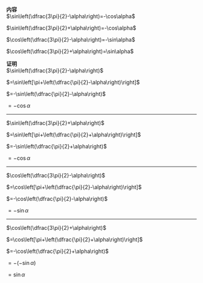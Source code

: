 **内容**  
$\sin\left(\dfrac{3\pi}{2}-\alpha\right)=-\cos\alpha$  
  
$\sin\left(\dfrac{3\pi}{2}+\alpha\right)=-\cos\alpha$  
  
$\cos\left(\dfrac{3\pi}{2}-\alpha\right)=-\sin\alpha$  
  
$\cos\left(\dfrac{3\pi}{2}+\alpha\right)=\sin\alpha$  
  
**证明**  
$\sin\left(\dfrac{3\pi}{2}-\alpha\right)$  
  
$=\sin\left[\pi+\left(\dfrac{\pi}{2}-\alpha\right)\right]$  
  
$=-\sin\left(\dfrac{\pi}{2}-\alpha\right)$  
  
$=-\cos\alpha$  
  
---  
  
$\sin\left(\dfrac{3\pi}{2}+\alpha\right)$  
  
$=\sin\left[\pi+\left(\dfrac{\pi}{2}+\alpha\right)\right]$  
  
$=-\sin\left(\dfrac{\pi}{2}+\alpha\right)$  
  
$=-\cos\alpha$  
  
---  
  
$\cos\left(\dfrac{3\pi}{2}-\alpha\right)$  
  
$=\cos\left[\pi+\left(\dfrac{\pi}{2}-\alpha\right)\right]$  
  
$=-\cos\left(\dfrac{\pi}{2}-\alpha\right)$  
  
$=-\sin\alpha$  
  
---  
  
$\cos\left(\dfrac{3\pi}{2}+\alpha\right)$  
  
$=\cos\left[\pi+\left(\dfrac{\pi}{2}+\alpha\right)\right]$  
  
$=-\cos\left(\dfrac{\pi}{2}+\alpha\right)$  
  
$=-(-\sin\alpha)$  
  
$=\sin\alpha$  
